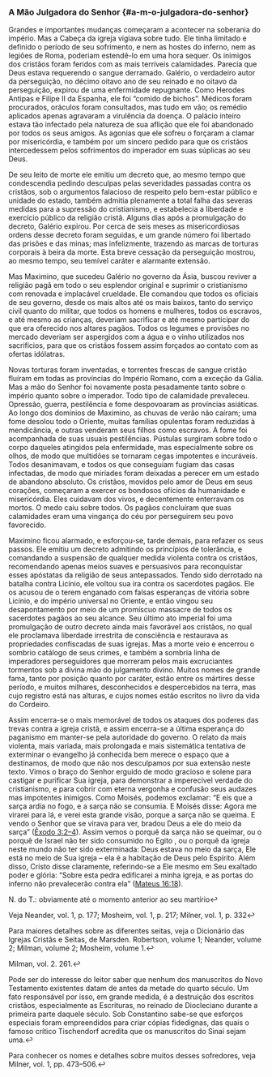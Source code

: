 ### A Mão Julgadora do Senhor {#a-m-o-julgadora-do-senhor}

Grandes e importantes mudanças começaram a acontecer na soberania do império. Mas a Cabeça da igreja vigiava sobre tudo. Ele tinha limitado e definido o período de seu sofrimento, e nem as hostes do inferno, nem as legiões de Roma, poderiam estendê-lo em uma hora sequer. Os inimigos dos cristãos foram feridos com as mais terríveis calamidades. Parecia que Deus estava requerendo o sangue derramado. Galério, o verdadeiro autor da perseguição, no décimo oitavo ano de seu reinado e no oitavo da perseguição, expirou de uma enfermidade repugnante. Como Herodes Antipas e Filipe II da Espanha, ele foi “comido de bichos”. Médicos foram procurados, oráculos foram consultados, mas tudo em vão; os remédio aplicados apenas agravaram a virulência da doença. O palácio inteiro estava tão infectado pela natureza de sua aflição que ele foi abandonado por todos os seus amigos. As agonias que ele sofreu o forçaram a clamar por misericórdia, e também por um sincero pedido para que os cristãos intercedessem pelos sofrimentos do imperador em suas súplicas ao seu Deus.

De seu leito de morte ele emitiu um decreto que, ao mesmo tempo que condescendia pedindo desculpas pelas severidades passadas contra os cristãos, sob o argumentos falacioso de respeito pelo bem-estar público e unidade do estado, também admitia plenamente a total falha das severas medidas para a supressão do cristianismo, e estabelecia a liberdade e exercício público da religião cristã. Alguns dias após a promulgação do decreto, Galério expirou. Por cerca de seis meses as misericordiosas ordens desse decreto foram seguidas, e um grande número foi libertado das prisões e das minas; mas infelizmente, trazendo as marcas de torturas corporais à beira da morte. Esta breve cessação da perseguição mostrou, ao mesmo tempo, seu temível caráter e alarmante extensão.

Mas Maximino, que sucedeu Galério no governo da Ásia, buscou reviver a religião pagã em todo o seu esplendor original e suprimir o cristianismo com renovada e implacável crueldade. Ele comandou que todos os oficiais de seu governo, desde os mais altos até os mais baixos, tanto do serviço civil quanto do militar, que todos os homens e mulheres, todos os escravos, e até mesmo as crianças, deveriam sacrificar e até mesmo participar do que era oferecido nos altares pagãos. Todos os legumes e provisões no mercado deveriam ser aspergidos com a água e o vinho utilizados nos sacrifícios, para que os cristãos fossem assim forçados ao contato com as ofertas idólatras.

Novas torturas foram inventadas, e torrentes frescas de sangue cristão fluíram em todas as províncias do Império Romano, com a exceção da Gália. Mas a mão do Senhor foi novamente posta pesadamente tanto sobre o império quanto sobre o imperador. Todo tipo de calamidade prevaleceu. Opressão, guerra, pestilência e fome despovoaram as províncias asiáticas. Ao longo dos domínios de Maximino, as chuvas de verão não caíram; uma fome desolou todo o Oriente, muitas famílias opulentas foram reduzidas à mendicância, e outras venderam seus filhos como escravos. A fome foi acompanhada de suas usuais pestilências. Pústulas surgiram sobre todo o corpo daqueles atingidos pela enfermidade, mas especialmente sobre os olhos, de modo que multidões se tornaram cegas impotentes e incuráveis. Todos desanimavam, e todos os que conseguiam fugiam das casas infectadas, de modo que miríades foram deixadas a perecer em um estado de abandono absoluto. Os cristãos, movidos pelo amor de Deus em seus corações, começaram a exercer os bondosos ofícios da humanidade e misericórdia. Eles cuidavam dos vivos, e decentemente enterravam os mortos. O medo caiu sobre todos. Os pagãos concluíram que suas calamidades eram uma vingança do céu por perseguirem seu povo favorecido.

Maximino ficou alarmado, e esforçou-se, tarde demais, para refazer os seus passos. Ele emitiu um decreto admitindo os princípios de tolerância, e comandando a suspensão de qualquer medida violenta contra os cristãos, recomendando apenas meios suaves e persuasivos para reconquistar esses apóstatas da religião de seus antepassados. Tendo sido derrotado na batalha contra Licínio, ele voltou sua ira contra os sacerdotes pagãos. Ele os acusou de o terem enganado com falsas esperanças de vitória sobre Licínio, e do império universal no Oriente, e então vingou seu desapontamento por meio de um promíscuo massacre de todos os sacerdotes pagãos ao seu alcance. Seu último ato imperial foi uma promulgação de outro decreto ainda mais favorável aos cristãos, no qual ele proclamava liberdade irrestrita de consciência e restaurava as propriedades confiscadas de suas igrejas. Mas a morte veio e encerrou o sombrio catálogo de seus crimes, e também a sombria linha de imperadores perseguidores que morreram pelos mais excruciantes tormentos sob a divina mão do julgamento divino. Muitos nomes de grande fama, tanto por posição quanto por caráter, estão entre os mártires desse período, e muitos milhares, desconhecidos e despercebidos na terra, mas cujo registro está nas alturas, e cujos nomes estão escritos no livro da vida do Cordeiro.

Assim encerra-se o mais memorável de todos os ataques dos poderes das trevas contra a igreja cristã, e assim encerra-se a última esperança do paganismo em manter-se pela autoridade do governo. O relato da mais violenta, mais variada, mais prolongada e mais sistemática tentativa de exterminar o evangelho já conhecida bem merece o espaço que a destinamos, de modo que não nos desculpamos por sua extensão neste texto. Vimos o braço do Senhor erguido de modo gracioso e solene para castigar e purificar Sua igreja, para demonstrar a imperecível verdade do cristianismo, e para cobrir com eterna vergonha e confusão seus audazes mas impotentes inimigos. Como Moisés, podemos exclamar: “E eis que a sarça ardia no fogo, e a sarça não se consumia. E Moisés disse: Agora me virarei para lá, e verei esta grande visão, porque a sarça não se queima. E vendo o Senhor que se virava para ver, bradou Deus a ele do meio da sarça” ([Êxodo 3:2–4](http://bibliaonline.com.br/acf/ex/3/2-4)). Assim vemos o porquê da sarça não se queimar, ou o porquê de Israel não ter sido consumido no Egito , ou o porquê da igreja neste mundo não ter sido exterminada: Deus estava no meio da sarça, Ele está no meio de Sua igreja – ela é a habitação de Deus pelo Espírito. Além disso, Cristo disse claramente, referindo-se a Ele mesmo em Seu exaltado poder e glória: “Sobre esta pedra edificarei a minha igreja, e as portas do inferno não prevalecerão contra ela” ([Mateus 16:18](http://bibliaonline.com.br/acf/mt/16/18)).

N. do T.: obviamente até o momento anterior ao seu martírio↩

Veja Neander, vol. 1, p. 177; Mosheim, vol. 1, p. 217; Milner, vol. 1, p. 332↩

Para maiores detalhes sobre as diferentes seitas, veja o Dicionário das Igrejas Cristãs e Seitas, de Marsden. Robertson, volume 1; Neander, volume 2; Milman, volume 2; Mosheim, volume 1.↩

Milman, vol. 2\. 261.↩

Pode ser do interesse do leitor saber que nenhum dos manuscritos do Novo Testamento existentes datam de antes da metade do quarto século. Um fato responsável por isso, em grande medida, é a destruição dos escritos cristãos, especialmente as Escrituras, no reinado de Diocleciano durante a primeira parte daquele século. Sob Constantino sabe-se que esforços especiais foram empreendidos para criar cópias fidedignas, das quais o famoso crítico Tischendorf acredita que os manuscritos do Sinai sejam uma.↩

Para conhecer os nomes e detalhes sobre muitos desses sofredores, veja Milner, vol. 1, pp. 473–506.↩